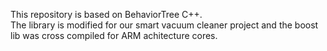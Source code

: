 This repository is based on BehaviorTree C++.           
The library is modified for our smart vacuum cleaner project and the boost lib was cross compiled for ARM achitecture cores.        
